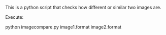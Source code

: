 This is a python script that checks how different or similar two images are. 

Execute:

python imagecompare.py image1.format image2.format


